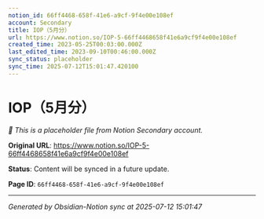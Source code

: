```yaml
---
notion_id: 66ff4468-658f-41e6-a9cf-9f4e00e108ef
account: Secondary
title: IOP（5月分）
url: https://www.notion.so/IOP-5-66ff4468658f41e6a9cf9f4e00e108ef
created_time: 2023-05-25T00:03:00.000Z
last_edited_time: 2023-09-10T00:46:00.000Z
sync_status: placeholder
sync_time: 2025-07-12T15:01:47.420100
---
```


# IOP（5月分）

*🔄 This is a placeholder file from Notion Secondary account.*

**Original URL**: https://www.notion.so/IOP-5-66ff4468658f41e6a9cf9f4e00e108ef

**Status**: Content will be synced in a future update.

**Page ID**: `66ff4468-658f-41e6-a9cf-9f4e00e108ef`

---

*Generated by Obsidian-Notion sync at 2025-07-12 15:01:47*
